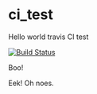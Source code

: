 # ci_test

Hello world travis CI test

[![Build Status](https://travis-ci.org/FlowCloud/ci_test.svg?branch=master)](https://travis-ci.org/FlowCloud/ci_test)

Boo!

Eek! Oh noes.

